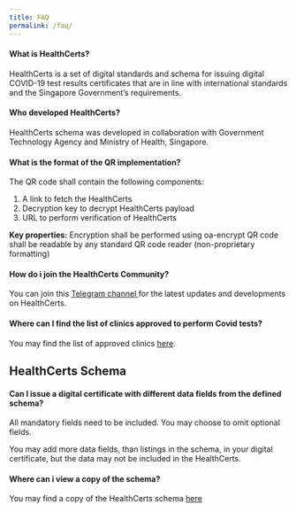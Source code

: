 ```yaml
---
title: FAQ
permalink: /faq/
---
```


#### What is HealthCerts?
HealthCerts is a set of digital standards and schema for issuing digital COVID-19 test results certificates that are in line with international standards and the Singapore Government’s requirements. 

#### Who developed HealthCerts?
HealthCerts schema was developed in collaboration with Government Technology Agency and Ministry of Health, Singapore.

<!-- #### Where should I verify HealthCerts?
**Non-Notarised HealthCerts**<br>
These are typically issued by clinics, after the tests have been performed. Verification can be performed at the verifier site of the respective certificate issuers. Alternatively, a non-notarised HealthCerts which is compatible to the Open Attestation format, can be verified in <a target="_blank" href="https://opencerts.io"> https://opencerts.io </a>. 
 
**Notarised HealthCerts**<br>
HealthCerts that had been notarised <a target="_blank" href="https://notarise.gov.sg"> here </a>, can be verified at <a target="_blank" href="https://verify.gov.sg">https://verify.gov.sg </a>. -->

#### What is the format of the QR implementation?
The QR code shall contain the following components:
<ol class="roman"> 
<li>A link to fetch the HealthCerts</li>
<li>Decryption key to decrypt HealthCerts payload</li>
<li>URL to perform verification of HealthCerts</li>
</ol>


**Key properties:**
Encryption shall be performed using oa-encrypt
QR code shall be readable by any standard QR code reader (non-proprietary
formatting)

#### How do i join the HealthCerts Community?
You can join this <a target="_blank" href="https://t.me/joinchat/GOgThBo8L3qhefgIVjZ-EA">Telegram channel </a> for the latest updates and developments on HealthCerts.

#### Where can I find the list of clinics approved to perform Covid tests?
You may find the list of approved clinics <a target="_blank" href="https://go.gov.sg/covid19pcrtestproviders">here</a>.

## HealthCerts Schema

#### Can I issue a digital certificate with different data fields from the defined schema?
All mandatory fields need to be included.
You may choose to omit optional fields.
<!-- You may add more data fields, than listings in the schema, in your digital certificate, but the data may not be included in the Notarized HealthCert. -->
You may add more data fields, than listings in the schema, in your digital certificate, but the data may not be included in the HealthCerts.

#### Where can i view a copy of the schema?
You may find a copy of the HealthCerts schema  <a target="_blank" href="https://healthcerts.gov.sg/schema/">here</a>